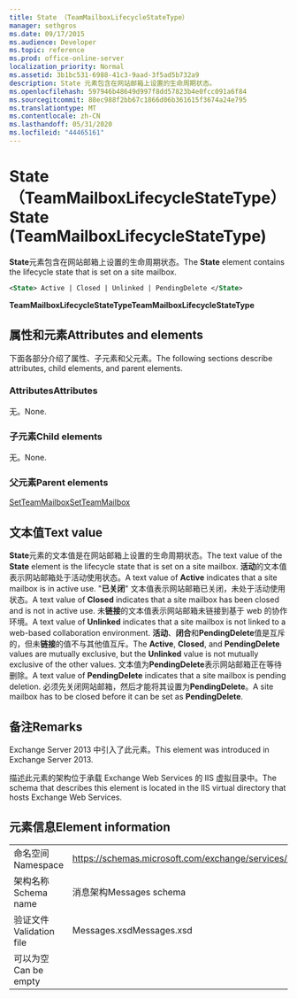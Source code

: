 ```yaml
---
title: State （TeamMailboxLifecycleStateType）
manager: sethgros
ms.date: 09/17/2015
ms.audience: Developer
ms.topic: reference
ms.prod: office-online-server
localization_priority: Normal
ms.assetid: 3b1bc531-6988-41c3-9aad-3f5ad5b732a9
description: State 元素包含在网站邮箱上设置的生命周期状态。
ms.openlocfilehash: 597946b48649d997f8dd57823b4e0fcc091a6f84
ms.sourcegitcommit: 88ec988f2bb67c1866d06b361615f3674a24e795
ms.translationtype: MT
ms.contentlocale: zh-CN
ms.lasthandoff: 05/31/2020
ms.locfileid: "44465161"
---
```

# <a name="state-teammailboxlifecyclestatetype"></a><span data-ttu-id="3bd32-103">State （TeamMailboxLifecycleStateType）</span><span class="sxs-lookup"><span data-stu-id="3bd32-103">State (TeamMailboxLifecycleStateType)</span></span>

<span data-ttu-id="3bd32-104">**State**元素包含在网站邮箱上设置的生命周期状态。</span><span class="sxs-lookup"><span data-stu-id="3bd32-104">The **State** element contains the lifecycle state that is set on a site mailbox.</span></span> 
  
```XML
<State> Active | Closed | Unlinked | PendingDelete </State>
```

<span data-ttu-id="3bd32-105">**TeamMailboxLifecycleStateType**</span><span class="sxs-lookup"><span data-stu-id="3bd32-105">**TeamMailboxLifecycleStateType**</span></span>

## <a name="attributes-and-elements"></a><span data-ttu-id="3bd32-106">属性和元素</span><span class="sxs-lookup"><span data-stu-id="3bd32-106">Attributes and elements</span></span>

<span data-ttu-id="3bd32-107">下面各部分介绍了属性、子元素和父元素。</span><span class="sxs-lookup"><span data-stu-id="3bd32-107">The following sections describe attributes, child elements, and parent elements.</span></span>
  
### <a name="attributes"></a><span data-ttu-id="3bd32-108">Attributes</span><span class="sxs-lookup"><span data-stu-id="3bd32-108">Attributes</span></span>

<span data-ttu-id="3bd32-109">无。</span><span class="sxs-lookup"><span data-stu-id="3bd32-109">None.</span></span>
  
### <a name="child-elements"></a><span data-ttu-id="3bd32-110">子元素</span><span class="sxs-lookup"><span data-stu-id="3bd32-110">Child elements</span></span>

<span data-ttu-id="3bd32-111">无。</span><span class="sxs-lookup"><span data-stu-id="3bd32-111">None.</span></span>
  
### <a name="parent-elements"></a><span data-ttu-id="3bd32-112">父元素</span><span class="sxs-lookup"><span data-stu-id="3bd32-112">Parent elements</span></span>

[<span data-ttu-id="3bd32-113">SetTeamMailbox</span><span class="sxs-lookup"><span data-stu-id="3bd32-113">SetTeamMailbox</span></span>](setteammailbox.md)
  
## <a name="text-value"></a><span data-ttu-id="3bd32-114">文本值</span><span class="sxs-lookup"><span data-stu-id="3bd32-114">Text value</span></span>

<span data-ttu-id="3bd32-115">**State**元素的文本值是在网站邮箱上设置的生命周期状态。</span><span class="sxs-lookup"><span data-stu-id="3bd32-115">The text value of the **State** element is the lifecycle state that is set on a site mailbox.</span></span> <span data-ttu-id="3bd32-116">**活动**的文本值表示网站邮箱处于活动使用状态。</span><span class="sxs-lookup"><span data-stu-id="3bd32-116">A text value of **Active** indicates that a site mailbox is in active use.</span></span> <span data-ttu-id="3bd32-117">"**已关闭**" 文本值表示网站邮箱已关闭，未处于活动使用状态。</span><span class="sxs-lookup"><span data-stu-id="3bd32-117">A text value of **Closed** indicates that a site mailbox has been closed and is not in active use.</span></span> <span data-ttu-id="3bd32-118">未**链接**的文本值表示网站邮箱未链接到基于 web 的协作环境。</span><span class="sxs-lookup"><span data-stu-id="3bd32-118">A text value of **Unlinked** indicates that a site mailbox is not linked to a web-based collaboration environment.</span></span> <span data-ttu-id="3bd32-119">**活动**、**闭合**和**PendingDelete**值是互斥的，但未**链接**的值不与其他值互斥。</span><span class="sxs-lookup"><span data-stu-id="3bd32-119">The **Active**, **Closed**, and **PendingDelete** values are mutually exclusive, but the **Unlinked** value is not mutually exclusive of the other values.</span></span> <span data-ttu-id="3bd32-120">文本值为**PendingDelete**表示网站邮箱正在等待删除。</span><span class="sxs-lookup"><span data-stu-id="3bd32-120">A text value of **PendingDelete** indicates that a site mailbox is pending deletion.</span></span> <span data-ttu-id="3bd32-121">必须先关闭网站邮箱，然后才能将其设置为**PendingDelete**。</span><span class="sxs-lookup"><span data-stu-id="3bd32-121">A site mailbox has to be closed before it can be set as **PendingDelete**.</span></span>
  
## <a name="remarks"></a><span data-ttu-id="3bd32-122">备注</span><span class="sxs-lookup"><span data-stu-id="3bd32-122">Remarks</span></span>

<span data-ttu-id="3bd32-123">Exchange Server 2013 中引入了此元素。</span><span class="sxs-lookup"><span data-stu-id="3bd32-123">This element was introduced in Exchange Server 2013.</span></span>
  
<span data-ttu-id="3bd32-124">描述此元素的架构位于承载 Exchange Web Services 的 IIS 虚拟目录中。</span><span class="sxs-lookup"><span data-stu-id="3bd32-124">The schema that describes this element is located in the IIS virtual directory that hosts Exchange Web Services.</span></span>
  
## <a name="element-information"></a><span data-ttu-id="3bd32-125">元素信息</span><span class="sxs-lookup"><span data-stu-id="3bd32-125">Element information</span></span>

|||
|:-----|:-----|
|<span data-ttu-id="3bd32-126">命名空间</span><span class="sxs-lookup"><span data-stu-id="3bd32-126">Namespace</span></span>  <br/> |https://schemas.microsoft.com/exchange/services/2006/messages  <br/> |
|<span data-ttu-id="3bd32-127">架构名称</span><span class="sxs-lookup"><span data-stu-id="3bd32-127">Schema name</span></span>  <br/> |<span data-ttu-id="3bd32-128">消息架构</span><span class="sxs-lookup"><span data-stu-id="3bd32-128">Messages schema</span></span>  <br/> |
|<span data-ttu-id="3bd32-129">验证文件</span><span class="sxs-lookup"><span data-stu-id="3bd32-129">Validation file</span></span>  <br/> |<span data-ttu-id="3bd32-130">Messages.xsd</span><span class="sxs-lookup"><span data-stu-id="3bd32-130">Messages.xsd</span></span>  <br/> |
|<span data-ttu-id="3bd32-131">可以为空</span><span class="sxs-lookup"><span data-stu-id="3bd32-131">Can be empty</span></span>  <br/> ||
   


